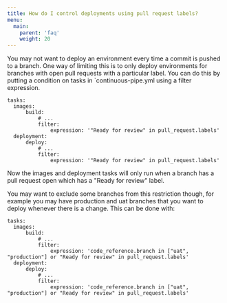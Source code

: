 ```yaml
---
title: How do I control deployments using pull request labels?
menu:
  main:
    parent: 'faq'
    weight: 20
---
```

You may not want to deploy an environment every time a commit is pushed to a branch. One way of limiting this is to only deploy environments for branches with open pull requests with a particular label. You can do this by putting a condition on tasks in `continuous-pipe.yml using a filter expression.

```
tasks:
  images:
      build:
          # ...
          filter:
              expression: '"Ready for review" in pull_request.labels'
  deployment:
      deploy:
          # ...
          filter:
              expression: '"Ready for review" in pull_request.labels'
```

Now the images and deployment tasks will only run when a branch has a pull request open which has a "Ready for review" label. 

You may want to exclude some branches from this restriction though, for example you may have production and uat branches that you want to deploy whenever there is a change. This can be done with:

```
tasks:
  images:
      build:
          # ...
          filter:
              expression: 'code_reference.branch in ["uat", "production"] or "Ready for review" in pull_request.labels'
  deployment:
      deploy:
          # ...
          filter:
              expression: 'code_reference.branch in ["uat", "production"] or "Ready for review" in pull_request.labels'
```